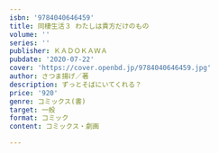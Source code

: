```yaml
---
isbn: '9784040646459'
title: 同棲生活３ わたしは貴方だけのもの
volume: ''
series: ''
publisher: ＫＡＤＯＫＡＷＡ
pubdate: '2020-07-22'
cover: 'https://cover.openbd.jp/9784040646459.jpg'
author: さつま揚げ／著
description: ずっとそばにいてくれる？
price: '920'
genre: コミックス(書)
target: 一般
format: コミック
content: コミックス・劇画

---
```

